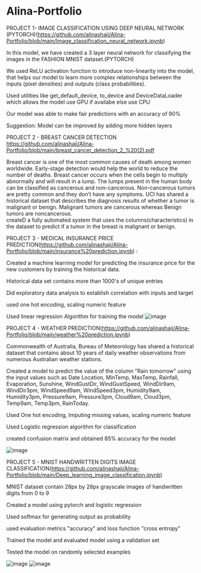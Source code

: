 # Alina-Portfolio
PROJECT 1- IMAGE CLASSIFICATION USING DEEP NEURAL NETWORK (PYTORCH)(https://github.com/alinashaji/Alina-Portfolio/blob/main/Image_classification_neural_network.ipynb)

In this model, we have created a 3 layer neural network for classifying the images in the FASHION MNIST dataset.(PYTORCH)

We used ReLU activation function to introduce non-linearity into the model, that helps our model to learn more complex relationships between the inputs (pixel densities) and outputs (class probabilities).

Used utilities like get_default_device, to_device and DeviceDataLoader which allows the model use GPU if availabe else use CPU

Our model was able to make fair predictions with an accuracy of 90%

Suggestion: Model can be improved by adding more hidden layers

PROJECT 2 - BREAST CANCER DETECTION https://github.com/alinashaji/Alina-Portfolio/blob/main/breast_cancer_detection_2_%20(2).pdf

Breast cancer is one of the most common causes of death among women worldwide. Early-stage detection would help the world to reduce the number of deaths. Breast cancer occurs when the cells begin to multiply abnormally and will result in a lump. The lumps present in the human body can be classified as cancerous and non-cancerous. Non-cancerous tumors are pretty common and they don’t have any symptoms.
UCI has shared a historical dataset that describes the diagnosis results of whether a tumor is malignant or benign. Malignant tumors are cancerous whereas Benign tumors are noncancerous.  
createD a fully automated system that uses the columns(characteristics) in the dataset to predict if a tumor in the breast is malignant or benign.




PROJECT 3 - MEDICAL INSURANCE PRICE PREDICTION(https://github.com/alinashaji/Alina-Portfolio/blob/main/insurance%20prediction.ipynb)
: 

Created a machine learning model for predicting the insurance price for the new customers by training the historical data.

Historical data set contains more than 1000's of unique entries

Did exploratory data analysis to establish correlation with inputs and target

 used one hot encoding, scaling numeric feature
 
 Used linear regression Algorithm for training the model 
 ![image](https://user-images.githubusercontent.com/101203819/159131983-8701d8fb-1fb5-4e0a-bf49-9464fd15a383.png)

 
 
 
 
 


 PROJECT 4 - WEATHER PREDICTION(https://github.com/alinashaji/Alina-Portfolio/blob/main/weather%20prediction.ipynb)

Commonwealth of Australia, Bureau of Meteorology has shared a historical dataset that contains about 10 years of daily weather observations from numerous Australian weather stations.

Created a model to predict the value of the column "Rain tomorrow" using the input values such as Date Location, MinTemp, MaxTemp, Rainfall, Evaporation, Sunshine, WindGustDir, WindGustSpeed, WindDir9am, WindDir3pm, WindSpeed9am, WindSpeed3pm, Humidity9am, Humidity3pm, Pressure9am, Pressure3pm, Cloud9am, Cloud3pm, Temp9am, Temp3pm, RainToday.

Used One hot encoding, Imputing missing values, scaling numeric feature

Used Logistic regression algorithm for classification

created confusion matrix and obtained 85% accuracy for the model

![image](https://user-images.githubusercontent.com/101203819/159131945-22ed0d00-dced-4ca3-9205-8b321fd518da.png)









PROJECT 5 - MNIST HANDWRITTEN DIGITS IMAGE CLASSIFICATION(https://github.com/alinashaji/Alina-Portfolio/blob/main/Deep_learning_image_classification.ipynb)

MNIST dataset contain 28px by 28px grayscale images of handwritten digits from 0 to 9

Created a model using pytorch and logistic regression

Used softmax for generating output as probability

used evaluation metrics "accuracy" and loss function "cross entropy"

Trained the model and evaluated model using a validation set

Tested the model on randomly selected examples

![image](https://user-images.githubusercontent.com/101203819/159131837-50857614-be9d-4d92-9cb8-9ae3bc2e0dc3.png)
![image](https://user-images.githubusercontent.com/101203819/159131880-08435807-6ecb-4edd-a774-85aac93851b6.png)


